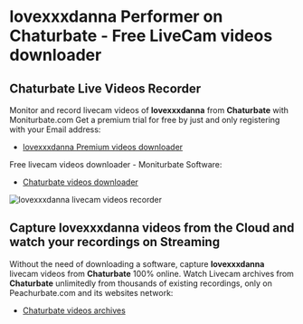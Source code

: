 # lovexxxdanna Performer on Chaturbate - Free LiveCam videos downloader

## Chaturbate Live Videos Recorder

Monitor and record livecam videos of **lovexxxdanna** from **Chaturbate** with Moniturbate.com
Get a premium trial for free by just and only registering with your Email address:
* [lovexxxdanna Premium videos downloader](https://moniturbate.com/request-demo-licence-key.html)

Free livecam videos downloader - Moniturbate Software:
* [Chaturbate videos downloader](https://moniturbate.com/moniturbate-download-software.html)

![lovexxxdanna livecam videos recorder](https://peachurnet.com/templates/moniturbate-software.png)


## Capture lovexxxdanna videos from the Cloud and watch your recordings on Streaming

Without the need of downloading a software, capture **lovexxxdanna** livecam videos from **Chaturbate** 100% online.
Watch Livecam archives from **Chaturbate** unlimitedly from thousands of existing recordings, only on Peachurbate.com and its websites network:
* [Chaturbate videos archives](https://peachurnet.com/)